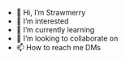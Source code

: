 - 👋 Hi, I’m Strawmerry
- 👀 I’m interested
- 🌱 I’m currently learning
- 💞️ I’m looking to collaborate on
- 📫 How to reach me DMs

<!---
lakshana001/lakshana001 is a ✨ special ✨ repository because its `README.md` (this file) appears on your GitHub profile.
You can click the Preview link to take a look at your changes.
--->
